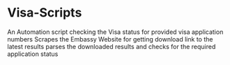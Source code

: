 # Visa-Scripts
 An Automation script checking the Visa status for provided visa application numbers
 Scrapes the Embassy Website for getting download link to the latest results
 parses the downloaded results and checks for the required application status 